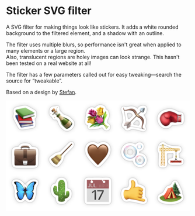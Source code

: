 # Sticker SVG filter

A SVG filter for making things look like stickers. It adds a white rounded background to the filtered element, and a shadow with an outline.

The filter uses multiple blurs, so performance isn't great when applied to many elements or a large region.  
Also, translucent regions are holey images can look strange. This hasn't been tested on a real website at all!

The filter has a few parameters called out for easy tweaking—search the source for “tweakable”.

Based on a design by [Stefan](https://heystefan.com/).

![](readme-preview.png)

